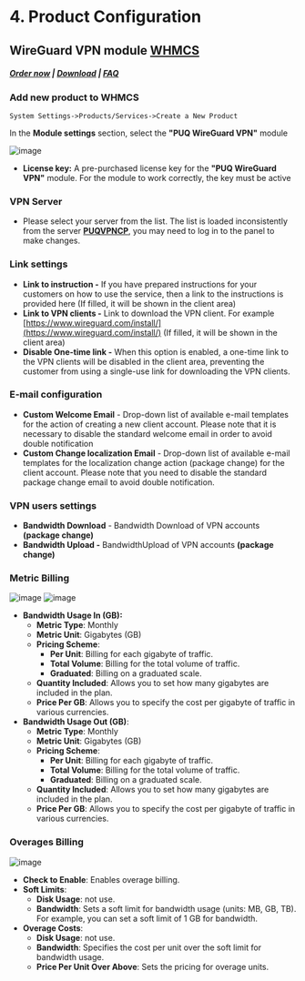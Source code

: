 # 4. Product Configuration

## WireGuard VPN module **[WHMCS](https://puqcloud.com/link.php?id=77)** 

#####  [Order now](https://puqcloud.com/index.php?rp=/store/whmcs-module-wireguard-vpn) | [Download](https://download.puqcloud.com/WHMCS/servers/PUQ_WHMCS-WireGuard-VPN/) | [FAQ](https://faq.puqcloud.com/)

### Add new product to WHMCS

```
System Settings->Products/Services->Create a New Product
```

In the **Module settings** section, select the **"PUQ WireGuard VPN"** module

![image](https://github.com/PUQ-sp-z-o-o/WHMCS-WireGuard-VPN/assets/81689153/9903daed-3cfa-4585-9b3b-c3d07bedc743)

- **License key:** A pre-purchased license key for the **"PUQ WireGuard VPN"** module. For the module to work correctly, the key must be active

### VPN Server

- Please select your server from the list. The list is loaded inconsistently from the server **[PUQVPNCP](https://doc.puq.info/books/puqvpncp/page/description)**, you may need to log in to the panel to make changes.

### Link settings

- **Link to instruction -** If you have prepared instructions for your customers on how to use the service, then a link to the instructions is provided here (If filled, it will be shown in the client area)
- **Link to VPN clients -** Link to download the VPN client. For example [https://www.wireguard.com/install/](https://www.wireguard.com/install/) (If filled, it will be shown in the client area)
- **Disable One-time link -** When this option is enabled, a one-time link to the VPN clients will be disabled in the client area, preventing the customer from using a single-use link for downloading the VPN clients.

### E-mail configuration
- **Custom Welcome Email** - Drop-down list of available e-mail templates for the action of creating a new client account. Please note that it is necessary to disable the standard welcome email in order to avoid double notification
- **Custom Change localization Email** - Drop-down list of available e-mail templates for the localization change action (package change) for the client account. Please note that you need to disable the standard package change email to avoid double notification.


### VPN users settings

- **Bandwidth Download** - Bandwidth Download of VPN accounts **(package change)**
- **Bandwidth Upload -** BandwidthUpload of VPN accounts **(package change)**

### Metric Billing

![image](https://github.com/PUQ-sp-z-o-o/WHMCS-WireGuard-VPN/assets/81689153/ce942dd1-f469-4f27-9371-8a097e051326)  ![image](https://github.com/PUQ-sp-z-o-o/WHMCS-WireGuard-VPN/assets/81689153/1232cffe-e0af-4227-8229-72f210ee8f44)

- **Bandwidth Usage In (GB):**
  - **Metric Type**: Monthly
  - **Metric Unit**: Gigabytes (GB)
  - **Pricing Scheme**:
    - **Per Unit**: Billing for each gigabyte of traffic.
    - **Total Volume**: Billing for the total volume of traffic.
    - **Graduated**: Billing on a graduated scale.
  - **Quantity Included**: Allows you to set how many gigabytes are included in the plan.
  - **Price Per GB**: Allows you to specify the cost per gigabyte of traffic in various currencies.
- **Bandwidth Usage Out (GB)**:
  - **Metric Type**: Monthly
  - **Metric Unit**: Gigabytes (GB)
  - **Pricing Scheme**:
    - **Per Unit**: Billing for each gigabyte of traffic.
    - **Total Volume**: Billing for the total volume of traffic.
    - **Graduated**: Billing on a graduated scale.
  - **Quantity Included**: Allows you to set how many gigabytes are included in the plan.
  - **Price Per GB**: Allows you to specify the cost per gigabyte of traffic in various currencies.

### Overages Billing

![image](https://github.com/PUQ-sp-z-o-o/WHMCS-WireGuard-VPN/assets/81689153/62898034-c186-4b11-91e6-2005cc389e53)

- **Check to Enable**: Enables overage billing.
- **Soft Limits**:
  - **Disk Usage**: not use.
  - **Bandwidth**: Sets a soft limit for bandwidth usage (units: MB, GB, TB). For example, you can set a soft limit of 1 GB for bandwidth.
- **Overage Costs**:
  - **Disk Usage**: not use.
  - **Bandwidth**: Specifies the cost per unit over the soft limit for bandwidth usage.
  - **Price Per Unit Over Above**: Sets the pricing for overage units.
